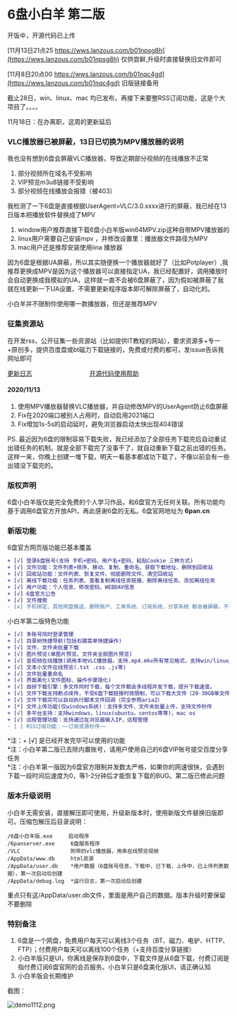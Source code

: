 # 6盘小白羊 第二版

开饭中，开源代码已上传  

[11月13日21点25 https://wws.lanzous.com/b01npsg8h](https://wws.lanzous.com/b01npsg8h)  仅供尝鲜,升级时直接替换旧文件即可  

[11月8日20点00 https://wws.lanzous.com/b01nqc4gd](https://wws.lanzous.com/b01nqc4gd)  旧版链接备用  

截止28日，win、linux、mac 均已发布，再接下来要整RSS订阅功能，这是个大项目了。。。。  

11月18日：在办离职，这周的更新延后  

### VLC播放器已被屏蔽，13日已切换为MPV播放器的说明

我也没有想到6盘会屏蔽VLC播放器，导致近期部分视频的在线播放不正常
1. 部分视频所在域名不受影响
2. VIP预览m3u8链接不受影响
3. 部分视频在线播放会报错（被403）

我检测了一下6盘是直接根据UserAgent=VLC/3.0.xxxx进行的屏蔽，我已经在13日版本把播放软件替换成了MPV
1. window用户推荐直接下载6盘小白羊版win64MPV.zip这种自带MPV播放器的
2. linux用户需要自己安装mpv ，并修改设置里：播放器文件路径为MPV
3. mac用户还是推荐安装使用iina 播放器

因为6盘是根据UA屏蔽，所以其实随便换一个播放器就好了（比如Potplayer）,我推荐更换成MPV是因为这个播放器可以直接指定UA，我已经配置好，调用播放时会自动更换成我模拟的UA，这样就一直不会被6盘屏蔽了，因为假如被屏蔽了我就在线更新一下UA设置，不需要更新程序版本即可解除屏蔽了，自动化的。

小白羊并不限制你使用哪一款播放器，但还是推荐MPV

### 征集资源站

在开发rss，公开征集一些资源站（比如提供IT教程的网站），要求资源多+专一+原创多，提供百度盘或bt磁力下载链接的，免费或付费的都可，发issue告诉我网址即可  


[更新日志](ChangeLog.txt)   　　　　　　　　　[开源代码使用帮助](源码使用帮助.md)  
#### 2020/11/13
1. 使用MPV播放器替换VLC播放器，并自动修改MPV的UserAgent防止6盘屏蔽
2. Fix在2020端口被别人占用时，自动启用2021端口
3. Fix增加1s-5s的启动延时，避免浏览器启动太快出现404错误
  
PS. 最近因为6盘的限制容易下载失败，我已经添加了全部任务下载完后自动重试出错任务的机制。就是全部下载完了没事干了，就自动重新下载之前出错的任务。这样一来，你晚上创建一堆下载，明天一看基本都成功下载了，不像以前会有一些出错没下载完的。  


### 版权声明

6盘小白羊版仅是完全免费的个人学习作品，和6盘官方无任何关联。所有功能均基于调用6盘官方开放API，再此感谢6盘的无私。6盘官网地址为  **6pan.cn** 


### 新版功能

6盘官方网页版功能已基本覆盖

``` diff
+ [√] 登录6盘账号(支持 手机+密码、用户名+密码、粘贴Cookie 三种方式)
+ [√] 文件功能：文件列表+排序、移动、复制、重命名、获取下载地址、删除到回收站
+ [√] 回收站功能：文件列表、恢复文件、彻底删除文件、清空回收站
+ [√] 离线下载功能：任务列表、查看复制离线任务链接、删除离线任务、添加离线任务
+ [√] 用户功能：个人信息、修改密码、WEBDAV信息
+ [√] 6盘官方公告
+ [√] 文件搜索
- [x] 手机绑定、其他网盘推送、删除账户、工单系统、订阅系统、分享系统 都会被屏蔽，不计划实现这些功能
```

小白羊第二版特色功能

``` diff
+ [√] 多账号同时登录管理
+ [√] 目录树快捷导航(包括右键菜单快捷操作)
+ [√] 文件、文件夹批量下载
+ [√] 图片预览(单图片预览、文件夹全部图片预览)
+ [√] 音视频在线播放(调用本地VLC播放器，支持.mp4.mkv所有常见格式，支持win/linux/mac os，支持用其他播放器替代)
+ [√] 文本小文件在线预览(.txt .css .js等)
+ [√] 文件批量重命名
+ [√] 界面美化(文件图标、操作步骤简化)
+ [√] 自研下载引擎：多文件同时下载，每个文件都会多线程并发下载，提升下载速度。
+ [√] 文件下载支持断点续传，不受6盘下载链接时效限制，可以下载大文件（20-30GB单文件）
+ [√] 文件下载完可以自动执行脚本文件回调（完全参照aria2）
+ [*] 文件上传功能(仅windows系统)：支持多文件、文件夹批量上传，支持文件秒传
+ [√] 多平台支持：支持windows，linux(ubuntu，centos等等)，mac os
+ [√] 远程管理功能：支持通过在浏览器输入IP，远程管理
- [ ] RSS订阅功能：~~订阅资源秒传~~
```
*注：+ [√] 是已经开发完毕可以使用的功能  
*注：小白羊第二版已去除内置账号，请用户使用自己的6盘VIP账号提交百度分享任务  
*注：小白羊第一版因为6盘官方限制并发数太严格，如果你的网速很快，会遇到下载一段时间后速度为0，等1-2分钟后才能恢复下载的BUG。第二版已修此问题  


### 版本升级说明

小白羊无需安装，直接解压即可使用，升级新版本时，使用新版文件替换旧版即可。压缩包解压后目录说明：  
```
/6盘小白羊版.exe     启动程序  
/6panserver.exe     6盘服务程序  
/VLC                附带的vlc播放器，用来在线预览视频  
/AppData/www.db     html资源  
/AppData/user.db    *用户数据（6盘账号信息，下载中，已下载，上传中，已上传列表数据），第一次启动后创建  
/AppData/debug.log  *运行日志，第一次启动后创建  
```
重点只有这/AppData/user.db文件，里面是用户自己的数据。版本升级时要保留不要删除  


### 特别备注

1. 6盘是一个网盘，免费用户每天可以离线3个任务（BT、磁力、电驴、HTTP、FTP）；付费用户每天可以离线100个任务（+支持百度分享链接）
2. 小白羊版只是UI，你离线是保存到6盘中，下载文件是从6盘下载，付费订阅是指付费订阅6盘官网的会员服务。小白羊只是6盘美化版UI，请正确认知
3. 小白羊版会长期维护

截图：
  
![demo1112.png](https://ae02.alicdn.com/kf/Hba2a6dfe4ffb4d06b58c4b2d00c997a9k.jpg)
